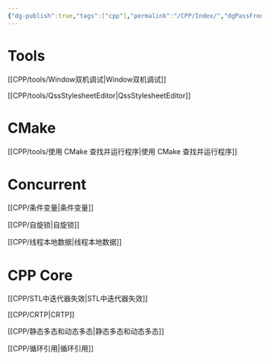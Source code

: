 ```yaml
---
{"dg-publish":true,"tags":["cpp"],"permalink":"/CPP/Index/","dgPassFrontmatter":true}
---
```


# Tools

[[CPP/tools/Window双机调试\|Window双机调试]]

[[CPP/tools/QssStylesheetEditor\|QssStylesheetEditor]]


# CMake

[[CPP/tools/使用 CMake 查找并运行程序\|使用 CMake 查找并运行程序]]


# Concurrent

[[CPP/条件变量\|条件变量]]

[[CPP/自旋锁\|自旋锁]]

[[CPP/线程本地数据\|线程本地数据]]


# CPP Core

[[CPP/STL中迭代器失效\|STL中迭代器失效]]

[[CPP/CRTP\|CRTP]]

[[CPP/静态多态和动态多态\|静态多态和动态多态]]

[[CPP/循环引用\|循环引用]]

